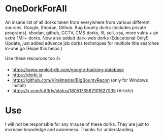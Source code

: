 # OneDorkForAll
An insane list of all dorks taken from everywhere from various different sources. Google, Shodan, Github.
Bug bounty dorks (includes private programs), shodan, github, CCTV, CMS dorks, lfi, sqli, xss, more vulns + an extra 1Mil+ dorks.
Now also added dark-web dorks (Educational Only!) Update, just added advance job dorks techniques for multiple title searches in-one go (Hope this helps:)

Use these resources too 👍
- https://www.exploit-db.com/google-hacking-database
- https://dorki.io
- https://github.com/Viralmaniar/BigBountyRecon (only for Windows install)
- https://x.com/ott3rly/status/1805173582101627035 (Article)

# Use
I will not be responsible for any misuse of these dorks. They are just to increase knowledge and awareness. Thanks for understanding.
